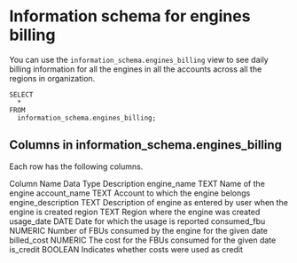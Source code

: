 # [](#information-schema-for-engines-billing)Information schema for engines billing

You can use the `information_schema.engines_billing` view to see daily billing information for all the engines in all the accounts across all the regions in organization.

```
SELECT
  *
FROM
  information_schema.engines_billing;
```

## [](#columns-in-information_schemaengines_billing)Columns in information\_schema.engines\_billing

Each row has the following columns.

Column Name Data Type Description engine\_name TEXT Name of the engine account\_name TEXT Account to which the engine belongs engine\_description TEXT Description of engine as entered by user when the engine is created region TEXT Region where the engine was created usage\_date DATE Date for which the usage is reported consumed\_fbu NUMERIC Number of FBUs consumed by the engine for the given date billed\_cost NUMERIC The cost for the FBUs consumed for the given date is\_credit BOOLEAN Indicates whether costs were used as credit
